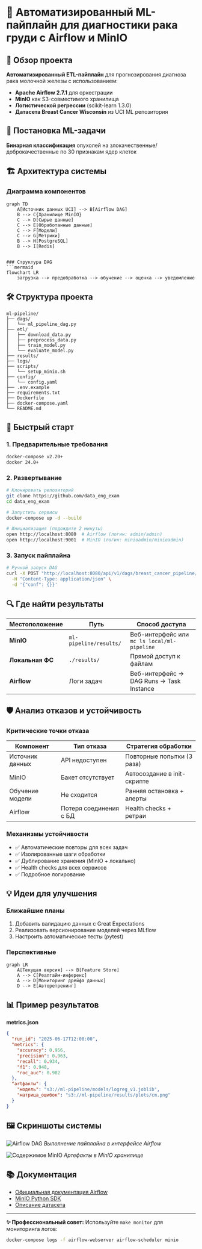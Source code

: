 
# 🚀 Автоматизированный ML-пайплайн для диагностики рака груди с Airflow и MinIO

## 📌 Обзор проекта
**Автоматизированный ETL-пайплайн** для прогнозирования диагноза рака молочной железы с использованием:
- **Apache Airflow 2.7.1** для оркестрации
- **MinIO** как S3-совместимого хранилища
- **Логистической регрессии** (scikit-learn 1.3.0)
- **Датасета Breast Cancer Wisconsin** из UCI ML репозитория


## 🧠 Постановка ML-задачи
**Бинарная классификация** опухолей на злокачественные/доброкачественные по 30 признакам ядер клеток

## 🏗️ Архитектура системы
### Диаграмма компонентов
```mermaid
graph TD
    A[Источник данных UCI] --> B[Airflow DAG]
    B --> C{Хранилище MinIO}
    C --> D[Сырые данные]
    C --> E[Обработанные данные]
    C --> F[Модели]
    C --> G[Метрики]
    B --> H[PostgreSQL]
    B --> I[Redis]


### Структура DAG
```mermaid
flowchart LR
    загрузка --> предобработка --> обучение --> оценка --> уведомление
```

## 🛠️ Структура проекта
```
ml-pipeline/
├── dags/
│   └── ml_pipeline_dag.py
├── etl/
│   ├── download_data.py
│   ├── preprocess_data.py
│   ├── train_model.py
│   └── evaluate_model.py
├── results/
├── logs/
├── scripts/
│   └── setup_minio.sh
├── config/
│   └── config.yaml
├── .env.example
├── requirements.txt
├── Dockerfile
├── docker-compose.yaml
└── README.md
```

## 🚀 Быстрый старт
### 1. Предварительные требования
```bash
docker-compose v2.20+
docker 24.0+
```

### 2. Развертывание
```bash
# Клонировать репозиторий
git clone https://github.com/data_eng_exam
cd data_eng_exam

# Запустить сервисы
docker-compose up -d --build

# Инициализация (подождите 2 минуты)
open http://localhost:8080  # Airflow (логин: admin/admin)
open http://localhost:9001  # MinIO (логин: minioadmin/minioadmin)
```

### 3. Запуск пайплайна
```bash
# Ручной запуск DAG
curl -X POST "http://localhost:8080/api/v1/dags/breast_cancer_pipeline/dagRuns" \
  -H "Content-Type: application/json" \
  -d '{"conf": {}}'
```

## 🔍 Где найти результаты
| Местоположение | Путь | Способ доступа |
|----------------|------|----------------|
| **MinIO** | `ml-pipeline/results/` | Веб-интерфейс или `mc ls local/ml-pipeline` |
| **Локальная ФС** | `./results/` | Прямой доступ к файлам |
| **Airflow** | Логи задач | Веб-интерфейс → DAG Runs → Task Instance |

## 🛡️ Анализ отказов и устойчивость
### Критические точки отказа
| Компонент | Тип отказа | Стратегия обработки |
|-----------|------------|---------------------|
| Источник данных | API недоступен | Повторные попытки (3 раза) |
| MinIO | Бакет отсутствует | Автосоздание в init-скрипте |
| Обучение модели | Не сходится | Ранняя остановка + алерты |
| Airflow | Потеря соединения с БД | Health checks + ретраи |

### Механизмы устойчивости
- ✅ Автоматические повторы для всех задач
- ✅ Изолированные шаги обработки
- ✅ Дублирование хранения (MinIO + локально)
- ✅ Health checks для всех сервисов
- ✅ Подробное логирование

## 💡 Идеи для улучшения
### Ближайшие планы
1. Добавить валидацию данных с Great Expectations
2. Реализовать версионирование моделей через MLflow
3. Настроить автоматические тесты (pytest)

### Перспективные
```mermaid
graph LR
    A[Текущая версия] --> B[Feature Store]
    A --> C[Реалтайм-инференс]
    A --> D[Мониторинг дрейфа данных]
    D --> E[Авторетренинг]
```

## 📊 Пример результатов
**metrics.json**
```json
{
  "run_id": "2025-06-17T12:00:00",
  "metrics": {
    "accuracy": 0.956,
    "precision": 0.963,
    "recall": 0.934,
    "f1": 0.948,
    "roc_auc": 0.982
  },
  "artфакты": {
    "модель": "s3://ml-pipeline/models/logreg_v1.joblib",
    "матрица_ошибок": "s3://ml-pipeline/results/plots/cm.png"
  }
}
```

## 🖼️ Скриншоты системы
![Airflow DAG](https://i.imgur.com/5X8k9dP.png)
*Выполнение пайплайна в интерфейсе Airflow*

![Содержимое MinIO](https://i.imgur.com/9QZsW3x.png)
*Артефакты в MinIO хранилище*

## 📚 Документация
- [Официальная документация Airflow](https://airflow.apache.org/docs/)
- [MinIO Python SDK](https://min.io/docs/minio/linux/developers/python/API.html)
- [Описание датасета](https://archive.ics.uci.edu/ml/datasets/Breast+Cancer+Wisconsin+%28Diagnostic%29)

---

**✨ Профессиональный совет:** Используйте `make monitor` для мониторинга логов:
```bash
docker-compose logs -f airflow-webserver airflow-scheduler minio
```
